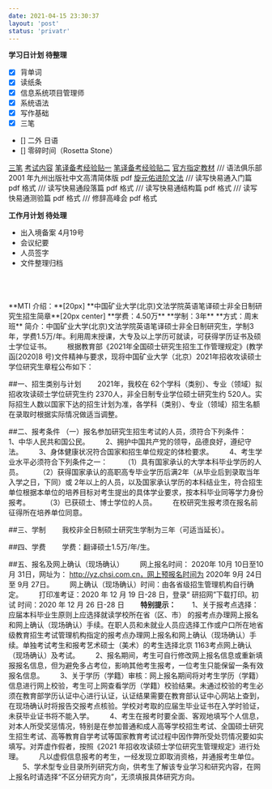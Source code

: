 ```yaml
---
date: 2021-04-15 23:30:37
layout: 'post'
status: 'privatr'
---
```

**学习日计划 待整理**
- [x] 背单词
- [x] 读纸条
- [x] 信息系统项目管理师
- [x] 系统语法
- [x] 写作基础
- [x] 三笔
- [] 二外 日语
- [] 零碎时间（Rosetta Stone）

[三笔](https://www.douban.com/note/756278379/)
[考试内容](https://www.hjenglish.com/new/p1326538/)
[笔译备考经验贴一](http://www.catticenter.com/tgmj/1496)
[笔译备考经验贴二](http://www.catticenter.com/tgmj/1498)
[官方指定教材](http://www.catticenter.com/cattijcjf)
/// 语法俱乐部 2001 年九州出版社中文高清简体版 pdf
[旋元佑进阶文法](http://grammar.codeyu.com/)
/// 读写快易通入门篇 pdf 格式
/// 读写快易通段落篇 pdf 格式
/// 读写快易通结构篇 pdf 格式
/// 读写快易通测验篇 pdf 格式
/// 修辞高峰会 pdf 格式

**工作月计划 待处理**
- 出入境备案 4月19号
- 会议纪要
- 人员签字
- 文件整理归档

</br>
</br>
</br>
**MTI 介绍：**[20px]
**中国矿业大学(北京)文法学院英语笔译硕士非全日制研究生招生简章**[20px center]
**学费：4.50万**
**学制：3年**
**方式：周末班**
简介：中国矿业大学(北京)文法学院英语笔译硕士非全日制研究生，学制3年，学费1.5万/年。利用周末授课，大专及以上学历可就读，可获得学历证书及硕士学位证书。
&emsp;&emsp;根据教育部《2021年全国硕士研究生招生工作管理规定》(教学函[2020]8 号)文件精神与要求，现将中国矿业大学（北京）2021年招收攻读硕士学位研究生章程公布如下：

##一、招生类别与计划
&emsp;&emsp;2021年，我校在 62个学科（类别）、专业（领域）拟招收攻读硕士学位研究生约 2370人，非全日制专业学位硕士研究生约 520人。实际招生人数以国家下达的招生计划为准，各学科（类别）、专业（领域）招生名额在录取时根据实际情况做适当调整。

##二、报考条件
（一）报名参加研究生招生考试的人员，须符合下列条件：
&emsp;&emsp;1、中华人民共和国公民。
&emsp;&emsp;2、拥护中国共产党的领导，品德良好，遵纪守法。
&emsp;&emsp;3、身体健康状况符合国家和招生单位规定的体检要求。
&emsp;&emsp;4、考生学业水平必须符合下列条件之一：
&emsp;&emsp;（1）具有国家承认的大学本科毕业学历的人员。
&emsp;&emsp;（2）获得国家承认的高职高专毕业学历后满2年（从毕业后到录取当年入学之日，下同）或 2年以上的人员，以及国家承认学历的本科结业生，符合招生单位根据本单位的培养目标对考生提出的具体学业要求，按本科毕业同等学力身份报考。
&emsp;&emsp;（3）已获硕士、博士学位的人员。
&emsp;&emsp;在校研究生报考须在报名前征得所在培养单位同意。

##三、学制
&emsp;&emsp;我校非全日制硕士研究生学制为三年（可适当延长）。

##四、学费
&emsp;&emsp;学费：翻译硕士1.5万/年/生。

##五、报名及网上确认（现场确认）
&emsp;&emsp;网上报名时间： 2020年 10月 10日至10月 31日，网址为： http://yz.chsi.com.cn，网上预报名时间为 2020年 9月 24日至 9月 27日。
&emsp;&emsp;网上确认（现场确认）时间：由各省级招生管理机构自行确定。
&emsp;&emsp;打印准考证：2020 年 12 月 19 日-28 日，登录“ 研招网”下载打印。初 试 时间：2020 年 12 月 26 日-28 日
&emsp;&emsp;**特别提示：**
&emsp;&emsp;1、关于报考点选择：应届本科毕业生原则上应选择就读学校所在省（区、市） 的报考点办理网上报名和网上确认（现场确认）手续。在职人员和未就业人员应选择工作或户口所在地省级教育招生考试管理机构指定的报考点办理网上报名和网上确认（现场确认）手续。单独考试考生和报考艺术硕士（美术）的考生选择北京 1163考点网上确认（现场确认）及考试。
&emsp;&emsp;2、报名期间，考生可自行修改网上报名信息或重新填报报名信息，但为避免多占考位，影响其他考生报考，一位考生只能保留一条有效报名信息。
&emsp;&emsp;3、关于学历（学籍）审核：网上报名期间将对考生学历（学籍）信息进行网上校验，考生可上网查看学历（学籍）校验结果。未通过校验的考生必须在教育部学历认证中心进行认证，认证结果需要在教育部认证中心网站上查到，在现场确认时将报告交报考点核验。学校对考取的应届生毕业证书在入学时验证，未获毕业证书将不能入学。
&emsp;&emsp;4、考生在报考时要全面、客观地填写个人信息，对本人所受奖惩情况，特别是在参加普通和成人高等学校招生考试、全国硕士研究生招生考试、高等教育自学考试等国家教育考试过程中因作弊所受处罚情况要如实填写。对弄虚作假者，按照《2021 年招收攻读硕士学位研究生管理规定》进行处理。
&emsp;&emsp;凡以虚假信息报考的考生，一经发现立即取消资格，并通报考生单位。
&emsp;&emsp;5、学术型专业目录所列研究方向，供考生了解该专业学习和研究内容，在网上报名时请选择“不区分研究方向”，无须填报具体研究方向。